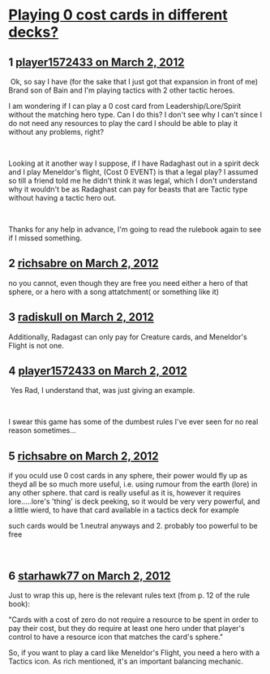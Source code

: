 # [Playing 0 cost cards in different decks?](https://community.fantasyflightgames.com/topic/61314-playing-0-cost-cards-in-different-decks/)

## 1 [player1572433 on March 2, 2012](https://community.fantasyflightgames.com/topic/61314-playing-0-cost-cards-in-different-decks/?do=findComment&comment=601319)

 Ok, so say I have (for the sake that I just got that expansion in front of me) Brand son of Bain and I'm playing tactics with 2 other tactic heroes. 

I am wondering if I can play a 0 cost card from Leadership/Lore/Spirit without the matching hero type. Can I do this? I don't see why I can't since I do not need any resources to play the card I should be able to play it without any problems, right? 

 

Looking at it another way I suppose, if I have Radaghast out in a spirit deck and I play Meneldor's flight, (Cost 0 EVENT) is that a legal play? I assumed so till a friend told me he didn't think it was legal, which I don't understand why it wouldn't be as Radaghast can pay for beasts that are Tactic type without having a tactic hero out.

 

Thanks for any help in advance, I'm going to read the rulebook again to see if I missed something.

## 2 [richsabre on March 2, 2012](https://community.fantasyflightgames.com/topic/61314-playing-0-cost-cards-in-different-decks/?do=findComment&comment=601332)

no you cannot, even though they are free you need either a hero of that sphere, or a hero with a song attatchment( or something like it)

## 3 [radiskull on March 2, 2012](https://community.fantasyflightgames.com/topic/61314-playing-0-cost-cards-in-different-decks/?do=findComment&comment=601335)

Additionally, Radagast can only pay for Creature cards, and Meneldor's Flight is not one.

## 4 [player1572433 on March 2, 2012](https://community.fantasyflightgames.com/topic/61314-playing-0-cost-cards-in-different-decks/?do=findComment&comment=601356)

 Yes Rad, I understand that, was just giving an example.

 

I swear this game has some of the dumbest rules I've ever seen for no real reason sometimes...

## 5 [richsabre on March 2, 2012](https://community.fantasyflightgames.com/topic/61314-playing-0-cost-cards-in-different-decks/?do=findComment&comment=601359)

if you oculd use 0 cost cards in any sphere, their power would fly up as theyd all be so much more useful, i.e. using rumour from the earth (lore) in any other sphere. that card is really useful as it is, however it requires lore.....lore's 'thing' is deck peeking, so it would be very very powerful, and a little wierd, to have that card available in a tactics deck for example

such cards would be 1.neutral anyways and 2. probably too powerful to be free

 

## 6 [starhawk77 on March 2, 2012](https://community.fantasyflightgames.com/topic/61314-playing-0-cost-cards-in-different-decks/?do=findComment&comment=601401)

Just to wrap this up, here is the relevant rules text (from p. 12 of the rule book):

"Cards with a cost of zero do not require a resource to be spent in order to pay their cost, but they do require at least one hero under that player's control to have a resource icon that matches the card's sphere."

So, if you want to play a card like Meneldor's Flight, you need a hero with a Tactics icon. As rich mentioned, it's an important balancing mechanic. 

